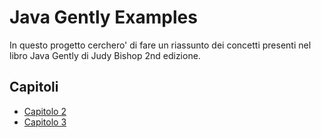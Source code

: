 # Java Gently Examples

In questo progetto cerchero' di fare un riassunto dei concetti presenti nel libro Java Gently di Judy Bishop 2nd edizione.

## Capitoli
* [Capitolo 2](ch2.md)
* [Capitolo 3](ch3.txt)